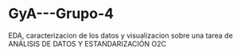 # GyA---Grupo-4
EDA, caracterizacion de los datos y visualizacion sobre una tarea de ANÁLISIS DE DATOS Y ESTANDARIZACIÓN O2C
